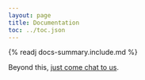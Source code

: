 ```yaml
---
layout: page
title: Documentation
toc: ../toc.json
---
```


{% readj docs-summary.include.md %}

Beyond this, [just come chat to us]({{site.url}}/meta/contact.html).
